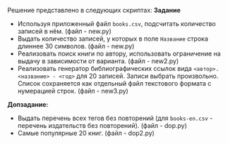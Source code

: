Решение представлено в следующих скриптах:
**Задание**
* Используя приложенный файл ```books.csv```, подсчитать количество записей в нём. (файл - new.py)
* Выдать количество записей, у которых в поле ```Название``` строка длиннее 30 символов. (файл - new.py)
* Реализовать поиск книги по автору, использовать ограничение на выдачу в зависимости от варианта. (файл - new2.py)
* Реализовать генератор библиографических ссылок вида ```<автор>. <название> - <год>``` для 20 записей. Записи выбрать произвольно. Список сохраняется как отдельный файл текстового формата с нумерацией строк. (файл - new3.py)

**Допзадание:**
* Выдать перечень всех тегов без повторений (для ```books-en.csv``` - перечень издательств без повторений). (файл - dop.py)
* Самые популярные 20 книг. (файл - dop2.py)
